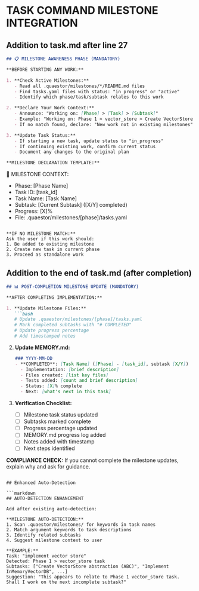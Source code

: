 # TASK COMMAND MILESTONE INTEGRATION

## Addition to task.md after line 27

```markdown
## 📋 MILESTONE AWARENESS PHASE (MANDATORY)

**BEFORE STARTING ANY WORK:**

1. **Check Active Milestones:**
   - Read all .quaestor/milestones/*/README.md files
   - Find tasks.yaml files with status: "in_progress" or "active"
   - Identify which phase/task/subtask relates to this work

2. **Declare Your Work Context:**
   - Announce: "Working on: [Phase] > [Task] > [Subtask]"
   - Example: "Working on: Phase 1 > vector_store > Create VectorStore abstraction"
   - If no match found, declare: "New work not in existing milestones"

3. **Update Task Status:**
   - If starting a new task, update status to "in_progress"
   - If continuing existing work, confirm current status
   - Document any changes to the original plan

**MILESTONE DECLARATION TEMPLATE:**
```
🎯 MILESTONE CONTEXT:
- Phase: [Phase Name]
- Task ID: [task_id]
- Task Name: [Task Name]
- Subtask: [Current Subtask] ([X/Y] completed)
- Progress: [X]%
- File: .quaestor/milestones/[phase]/tasks.yaml
```

**IF NO MILESTONE MATCH:**
Ask the user if this work should:
1. Be added to existing milestone
2. Create new task in current phase
3. Proceed as standalone work
```

## Addition to the end of task.md (after completion)

```markdown
## 📊 POST-COMPLETION MILESTONE UPDATE (MANDATORY)

**AFTER COMPLETING IMPLEMENTATION:**

1. **Update Milestone Files:**
   ```bash
   # Update .quaestor/milestones/[phase]/tasks.yaml
   # Mark completed subtasks with "# COMPLETED"
   # Update progress percentage
   # Add timestamped notes
   ```

2. **Update MEMORY.md:**
   ```markdown
   ### YYYY-MM-DD
   - **COMPLETED**: [Task Name] ([Phase] - [task_id], subtask [X/Y])
     - Implementation: [brief description]
     - Files created: [list key files]
     - Tests added: [count and brief description]
     - Status: [X]% complete
     - Next: [what's next in this task]
   ```

3. **Verification Checklist:**
   - [ ] Milestone task status updated
   - [ ] Subtasks marked complete
   - [ ] Progress percentage updated
   - [ ] MEMORY.md progress log added
   - [ ] Notes added with timestamp
   - [ ] Next steps identified

**COMPLIANCE CHECK:**
If you cannot complete the milestone updates, explain why and ask for guidance.
```

## Enhanced Auto-Detection

```markdown
## AUTO-DETECTION ENHANCEMENT

Add after existing auto-detection:

**MILESTONE AUTO-DETECTION:**
1. Scan .quaestor/milestones/ for keywords in task names
2. Match argument keywords to task descriptions
3. Identify related subtasks
4. Suggest milestone context to user

**EXAMPLE:**
Task: "implement vector store"
Detected: Phase 1 > vector_store task
Subtasks: ["Create VectorStore abstraction (ABC)", "Implement InMemoryVectorDB", ...]
Suggestion: "This appears to relate to Phase 1 vector_store task. Shall I work on the next incomplete subtask?"
```
